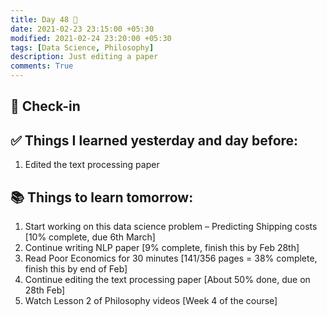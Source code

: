 ```yaml
---
title: Day 48 🧈
date: 2021-02-23 23:15:00 +05:30
modified: 2021-02-24 23:20:00 +05:30
tags: [Data Science, Philosophy]
description: Just editing a paper
comments: True
---
```


## 📩 Check-in

## ✅ Things I learned yesterday and day before:

1. Edited the text processing paper

## 📚 Things to learn tomorrow:

1. Start working on this data science problem – Predicting Shipping costs [10% complete, due 6th March]
2. Continue writing NLP paper [9% complete, finish this by Feb 28th]
3. Read Poor Economics for 30 minutes [141/356 pages = 38% complete, finish this by end of Feb]
4. Continue editing the text processing paper [About 50% done, due on 28th Feb]
5. Watch Lesson 2 of Philosophy videos [Week 4 of the course]